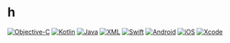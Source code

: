 # h
[![Objective-C](https://img.shields.io/badge/Objective--C-%233A95E3.svg?&logo=apple&logoColor=white)](#)
[![Kotlin](https://img.shields.io/badge/Kotlin-%237F52FF.svg?logo=kotlin&logoColor=white)](#)
[![Java](https://img.shields.io/badge/Java-%23ED8B00.svg?logo=openjdk&logoColor=white)](#)
[![XML](https://img.shields.io/badge/XML-767C52?logo=xml&logoColor=fff)](#)
[![Swift](https://img.shields.io/badge/Swift-F54A2A?logo=swift&logoColor=white)](#)
[![Android](https://img.shields.io/badge/Android-3DDC84?logo=android&logoColor=white)](#)
[![iOS](https://img.shields.io/badge/iOS-000000?&logo=apple&logoColor=white)](#)
[![Xcode](https://img.shields.io/badge/Xcode-007ACC?logo=Xcode&logoColor=white)](#)